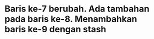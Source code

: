 <html>
  <head>
    <title>MyProject</title>
  </head>
  <body>
    <h1>
      <h1>
        Baris ke-7 berubah. 
        Ada tambahan pada baris ke-8. 
        <!-- kosong -->
        Menambahkan baris ke-9 dengan stash
      </h1>
    </h1>
  </body>
</html>